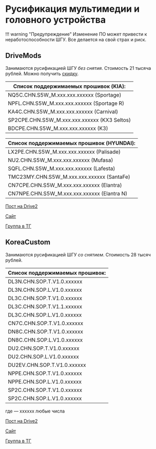 # Русификация мультимедии и головного устройства

!!! warning "Предупреждение"
    Изменение ПО может привести к неработоспособности ШГУ. Все делается на свой страх и риск.

## DriveMods

Занимаются русификацией ШГУ *без снятия*. Стоимость 21 тысяча рублей. Можно получить [скидку](https://t.me/Kia_Sportage_5_Turbo/96622/119131).

| Список поддержимаемых прошивок (KIA): |
|---|
| NQ5C.CHN.S5W_M.xxx.xxx.xxxxxx (Sportage) |
| NPFL.CHN.S5W_M.xxx.xxx.xxxxxx (Sportage R) |
| KA4C.CHN.S5W_M.xxx.xxx.xxxxxx (Carnival) |
| SP2CPE.CHN.S5W_M.xxx.xxx.xxxxxx (KX3 Seltos) |
| BDCPE.CHN.S5W_M.xxx.xxx.xxxxxx (K3) |

| Список поддержимаемых прошивок (HYUNDAI): |
|---|
| LX2PE.CHN.S5W_M.xxx.xxx.xxxxxx (Palisade) |
| NU2.CHN.S5W_M.xxx.xxx.xxxxxx (Mufasa) |
| SQFL.CHN.S5W_M.xxx.xxx.xxxxxx (Lafesta) |
| TMC23MY.CHN.S5W_M.xxx.xxx.xxxxxx (SantaFe) |
| CN7CPE.CHN.S5W_M.xxx.xxx.xxxxxx (Elantra) |
| CN7NPE.CHN.S5W_M.xxx.xxx.xxxxxx (Elantra N) |


[Пост на Drive2](https://www.drive2.ru/o/b/708309789733573825/)

[Сайт](https://drivemods.org)

[Группа в ТГ](https://t.me/DriveMods)

## KoreaCustom

Занимаются русификацией ШГУ *со снятием*. Стоимость 28 тысяч рублей.

| Список поддержимаемых прошивок: |
|---|
| DL3N.CHN.SOP.T.V1.0.xxxxxx |
| DL3N.CHN.SOP.L.V1.0.xxxxxx |
| DL3C.CHN.SOP.T.V1.0.xxxxxx |
| DL3C.CHN.SOP.T.V1.1.xxxxxx |
| DL3C.CHN.SOP.L.V1.0.xxxxxx |
| CN7C.CHN.SOP.T.V1.0.xxxxxx |
| DN8C.CHN.SOP.T.V1.0.xxxxxx |
| DN8C.CHN.SOP.L.V1.0.xxxxxx |
| DU2.CHN.SOP.T.V1.0.xxxxxx |
| DU2.CHN.SOP.L.V1.0.xxxxxx |
| DU2EV.CHN.SOP.T.V1.0.xxxxxx |
| NPPE.CHN.SOP.T.V1.0.xxxxxx |
| NPPE.CHN.SOP.L.V1.0.xxxxxx |
| SP2C.CHN.SOP.T.V1.0.xxxxxx |
| SP2C.CHN.SOP.L.V1.0.xxxxxx |

где — xxxxxx любые числа

[Пост на Drive2](https://www.drive2.ru/o/b/700599189565871672/)

[Сайт](https://koreacustom.ru)

[Группа в ТГ](https://t.me/koreacustom_chanel)